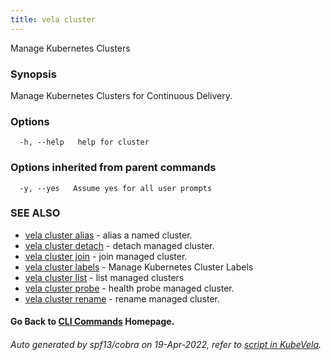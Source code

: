 ```yaml
---
title: vela cluster
---
```


Manage Kubernetes Clusters

### Synopsis

Manage Kubernetes Clusters for Continuous Delivery.

### Options

```
  -h, --help   help for cluster
```

### Options inherited from parent commands

```
  -y, --yes   Assume yes for all user prompts
```

### SEE ALSO


* [vela cluster alias](vela_cluster_alias)	 - alias a named cluster.
* [vela cluster detach](vela_cluster_detach)	 - detach managed cluster.
* [vela cluster join](vela_cluster_join)	 - join managed cluster.
* [vela cluster labels](vela_cluster_labels)	 - Manage Kubernetes Cluster Labels
* [vela cluster list](vela_cluster_list)	 - list managed clusters
* [vela cluster probe](vela_cluster_probe)	 - health probe managed cluster.
* [vela cluster rename](vela_cluster_rename)	 - rename managed cluster.

#### Go Back to [CLI Commands](vela) Homepage.


###### Auto generated by spf13/cobra on 19-Apr-2022, refer to [script in KubeVela](https://github.com/kubevela/kubevela/tree/master/hack/docgen).
